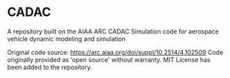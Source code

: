 # CADAC
A repository built on the AIAA ARC CADAC Simulation code for aerospace vehicle dynamic modeling and simulation

Original code source:
    https://arc.aiaa.org/doi/suppl/10.2514/4.102509
    Code originally provided as 'open source' without warranty. MIT License has been added to the repository.
